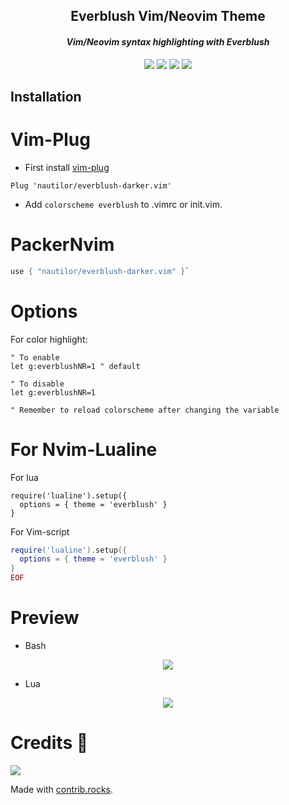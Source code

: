 <h2 align="center">Everblush Vim/Neovim Theme</h2>

<p>
<h4 align="center"> <i>Vim/Neovim syntax highlighting with Everblush</i> </h4>
</p> 

<p align="center">
<img src="https://img.shields.io/github/stars/Mangeshrex/everblush.vim?color=e5c76b&labelColor=22292b&style=for-the-badge"> <img src="https://img.shields.io/github/issues/Mangeshrex/everblush.vim?color=67b0e8&labelColor=22292b&style=for-the-badge">
<img src="https://img.shields.io/static/v1?label=license&message=MIT&color=8ccf7e&labelColor=22292b&style=for-the-badge">
<img src="https://img.shields.io/github/forks/Mangeshrex/uwu.vim?color=e74c4c&labelColor=1b2224&style=for-the-badge"> 
</p>

## Installation

# Vim-Plug
- First install <a href="https://github.com/junegunn/vim-plug">vim-plug</a>
```vimscript
Plug 'nautilor/everblush-darker.vim'
```
- Add ```colorscheme everblush``` to .vimrc or init.vim.

# PackerNvim
```lua
use { "nautilor/everblush-darker.vim" }`
```

# Options
For color highlight:
```vimscript
" To enable
let g:everblushNR=1 " default

" To disable
let g:everblushNR=1

" Remember to reload colorscheme after changing the variable
```

# For Nvim-Lualine 
For lua 

```
require('lualine').setup({
  options = { theme = 'everblush' }
}
```

For Vim-script 
```lua << EOF
require('lualine').setup({
  options = { theme = 'everblush' }
}
EOF
```

# Preview

- Bash 
<p align="center"> 
  <img src="https://raw.githubusercontent.com/Mangeshrex/everblush.vim/main/assets/everblush-bash.png"> 
</p> 

- Lua 
<p align="center"> 
  <img src="https://raw.githubusercontent.com/Mangeshrex/everblush.vim/main/assets/everblush-lua.png">
</p> 

# Credits 💝
<a href="https://github.com/Everblush/everblush.vim/graphs/contributors">
  <img src="https://contrib.rocks/image?repo=Everblush/everblush.vim" />
</a>

Made with [contrib.rocks](https://contrib.rocks).
